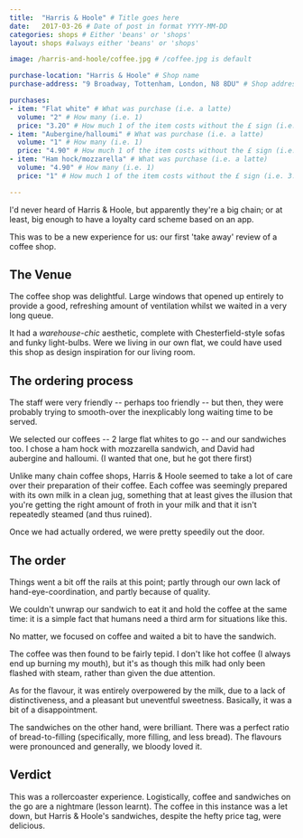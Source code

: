 ```yaml
---
title:  "Harris & Hoole" # Title goes here
date:   2017-03-26 # Date of post in format YYYY-MM-DD 
categories: shops # Either 'beans' or 'shops'
layout: shops #always either 'beans' or 'shops' 

image: /harris-and-hoole/coffee.jpg # /coffee.jpg is default

purchase-location: "Harris & Hoole" # Shop name
purchase-address: "9 Broadway, Tottenham, London, N8 8DU" # Shop address

purchases:
- item: "Flat white" # What was purchase (i.e. a latte)  
  volume: "2" # How many (i.e. 1)
  price: "3.20" # How much 1 of the item costs without the £ sign (i.e. 3.50)
- item: "Aubergine/halloumi" # What was purchase (i.e. a latte)  
  volume: "1" # How many (i.e. 1)
  price: "4.90" # How much 1 of the item costs without the £ sign (i.e. 3.50)
- item: "Ham hock/mozzarella" # What was purchase (i.e. a latte)  
  volume: "4.90" # How many (i.e. 1)
  price: "1" # How much 1 of the item costs without the £ sign (i.e. 3.50)

---
```


I'd never heard of Harris & Hoole, but apparently they're a big chain; or at least, big enough to have a loyalty card scheme based on an app.

This was to be a new experience for us: our first 'take away' review of a coffee shop.

## The Venue

The coffee shop was delightful. Large windows that opened up entirely to provide a good, refreshing amount of ventilation whilst we waited in a very long queue. 

It had a *warehouse-chic* aesthetic, complete with Chesterfield-style sofas and funky light-bulbs. Were we living in our own flat, we could have used this shop as design inspiration for our living room.

## The ordering process

The staff were very friendly -- perhaps too friendly -- but then, they were probably trying to smooth-over the inexplicably long waiting time to be served. 

We selected our coffees -- 2 large flat whites to go -- and our sandwiches too. I chose a ham hock with mozzarella sandwich, and David had aubergine and halloumi. (I wanted that one, but he got there first) 

Unlike many chain coffee shops, Harris & Hoole seemed to take a lot of care over their preparation of their coffee. Each coffee was seemingly prepared with its own milk in a clean jug, something that at least gives the illusion that you're getting the right amount of froth in your milk and that it isn't repeatedly steamed (and thus ruined).

Once we had actually ordered, we were pretty speedily out the door.

## The order

Things went a bit off the rails at this point; partly through our own lack of hand-eye-coordination, and partly because of quality.

We couldn't unwrap our sandwich to eat it and hold the coffee at the same time: it is a simple fact that humans need a third arm for situations like this.

No matter, we focused on coffee and waited a bit to have the sandwich. 

The coffee was then found to be fairly tepid. I don't like hot coffee (I always end up burning my mouth), but it's as though this milk had only been flashed with steam, rather than given the due attention. 

As for the flavour, it was entirely overpowered by the milk, due to a lack of distinctiveness, and a pleasant but uneventful sweetness. Basically, it was a bit of a disappointment.

The sandwiches on the other hand, were brilliant. There was a perfect ratio of bread-to-filling (specifically, more filling, and less bread). The flavours were pronounced and generally, we bloody loved it. 

## Verdict

This was a rollercoaster experience. Logistically, coffee and sandwiches on the go are a nightmare (lesson learnt). The coffee in this instance was a let down, but Harris & Hoole's sandwiches, despite the hefty price tag, were delicious.